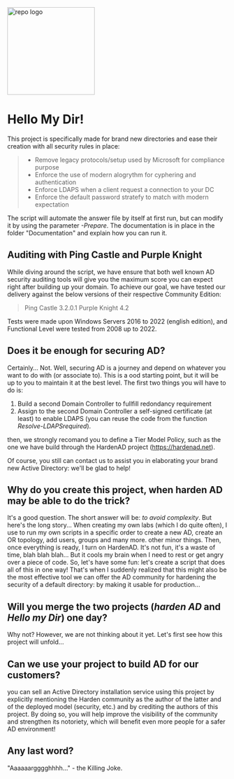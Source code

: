 <img src="https://github.com/LoicVeirman/Pimp-My-Directory/assets/85032445/0dc7aeeb-04b8-4c45-8d76-804ba9799c4f" alt="repo logo" width="200"/>

# Hello My Dir!

This project is specifically made for brand new directories and ease their creation with all security rules in place:
> - Remove legacy protocols/setup used by Microsoft for compliance purpose
> - Enforce the use of modern alogrythm for cyphering and authentication
> - Enforce LDAPS when a client request a connection to your DC 
> - Enforce the default password stratefy to match with modern expectation

The script will automate the answer file by itself at first run, but can modify it by using the parameter *-Prepare*.
The documentation is in place in the folder "Documentation" and explain how you can run it.

## Auditing with Ping Castle and Purple Knight
While diving around the script, we have ensure that both well known AD security auditing tools will give you the maximum score you can expect right after building up your domain. 
To achieve our goal, we have tested our delivery against the below versions of their respective Community Edition:
> Ping Castle    3.2.0.1
> Purple Knight  4.2 

Tests were made upon Windows Servers 2016 to 2022 (english edition), and Functional Level were tested from 2008 up to 2022.

## Does it be enough for securing AD?
Certainly... Not. Well, securing AD is a journey and depend on whatever you want to do with (or associate to). This is a ood starting point, but it will be up to you to maintain it at the best level.
The first two things you will have to do is:
1. Build a second Domain Controller to fullfill redondancy requirement
2. Assign to the second Domain Controller a self-signed certificate (at least) to enable LDAPS (you can reuse the code from the function *Resolve-LDAPSrequired*). 

then, we strongly recomand you to define a Tier Model Policy, such as the one we have build through the HardenAD project (https://hardenad.net).

Of course, you still can contact us to assist you in elaborating your brand new Active Directory: we'll be glad to help!

## Why do you create this project, when harden AD may be able to do the trick?
It's a good question. The short answer will be: *to avoid complexity*. But here's the long story...
When creating my own labs (which I do quite often), I use to run my own scripts in a specific order to create a new AD, create an OR topology, add users, groups and many more. other minor things. 
Then, once everything is ready, I turn on HardenAD. It's not fun, it's a waste of time, blah blah blah... But it cools my brain when I need to rest or get angry over a piece of code.
So, let's have some fun: let's create a script that does all of this in one way! 
That's when I suddenly realized that this might also be the most effective tool we can offer the AD community for hardening the security of a default directory: by making it usable for production...

## Will you merge the two projects (*harden AD* and *Hello my Dir*) one day?
Why not? However, we are not thinking about it yet. Let's first see how this project will unfold...

## Can we use your project to build AD for our customers?
you can sell an Active Directory installation service using this project by explicitly mentioning the Harden community as the author of the latter and of the deployed model (security, etc.) and by crediting the authors of this project. By doing so, you will help improve the visibility of the community and strengthen its notoriety, which will benefit even more people for a safer AD environment!

## Any last word?
"Aaaaaargggghhhh..." - the Killing Joke.